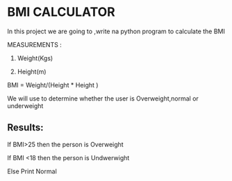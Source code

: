  #  BMI CALCULATOR

In this project we are going to ,write na python program to calculate the BMI


MEASUREMENTS :

1. Weight(Kgs)

2. Height(m)


BMI = Weight/(Height * Height )

We will use to determine whether the user is Overweight,normal or underweight

 ## Results:


 If BMI>25 then the person is Overweight

 If BMI <18 then the person is Undwerwight 

 Else Print Normal 